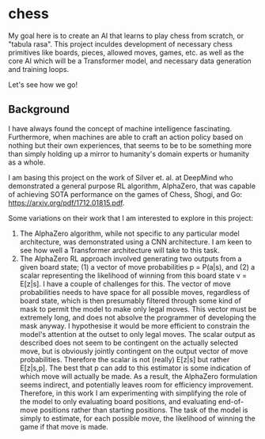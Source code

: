 # chess
My goal here is to create an AI that learns to play chess from scratch, or "tabula rasa". This project inculdes development of necessary chess primitives like boards, pieces, allowed moves, games, etc. as well as the core AI which will be a Transformer model, and necessary data generation and training loops.

Let's see how we go!

## Background
I have always found the concept of machine intelligence fascinating. Furthermore, when machines are able to craft an action policy based on nothing but their own experiences, that seems to be to be something more than simply holding up a mirror to humanity's domain experts or humanity as a whole.

I am basing this project on the work of Silver et. al. at DeepMind who demonstrated a general purpose RL algorithm, AlphaZero, that was capable of achieving SOTA performance on the games of Chess, Shogi, and Go: https://arxiv.org/pdf/1712.01815.pdf.

Some variations on their work that I am interested to explore in this project:
1. The AlphaZero algorithm, while not specific to any particular model architecture, was demonstrated using a CNN architecture. I am keen to see how well a Transformer architecture will take to this task.
2. The AlphaZero RL approach involved generating two outputs from a given board state; (1) a vector of move probabilities p = P(a|s), and (2) a scalar representing the likelihood of winning from this board state v = E[z|s]. I have a couple of challenges for this. The vector of move probabilities needs to have space for all possible moves, regardless of board state, which is then presumably filtered through some kind of mask to permit the model to make only legal moves. This vector must be extremely long, and does not absolve the programmer of developing the mask anyway. I hypothesise it would be more efficient to constrain the model's attention at the outset to only legal moves. The scalar output as described does not seem to be contingent on the actually selected move, but is obviously jointly contingent on the output vector of move probabilities. Therefore the scalar is not (really) E[z|s] but rather E[z|s,p]. The best that p can add to this estimator is some indication of which move will actually be made. As a result, the AlphaZero formulation seems indirect, and potentially leaves room for efficiency improvement. Therefore, in this work I am experimenting with simplifying the role of the model to only evaluating board positions, and evaluating end-of-move positions rather than starting positions. The task of the model is simply to estimate, for each possible move, the likelihood of winning the game if that move is made. 
